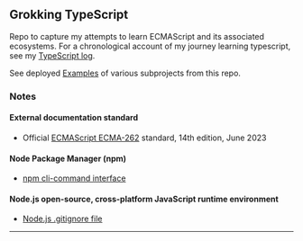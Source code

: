 ## Grokking TypeScript

Repo to capture my attempts to learn ECMAScript and its associated
ecosystems. For a chronological account of my journey learning
typescript, see my [TypeScript log][1].

See deployed [Examples][2] of various subprojects from this repo.

### Notes

#### External documentation standard

* Official [ECMAScript ECMA-262][3] standard, 14th edition, June 2023

#### Node Package Manager (npm)

* [npm cli-command interface][4]

#### Node.js open-source, cross-platform JavaScript runtime environment

* [Node.js .gitignore file][5]

---

[1]: notes/TypeScriptLog.md
[2]: https://grscheller.github.io/grok-typescript/
[3]: https://262.ecma-international.org/14.0/
[4]: notes/npm/npm-cli-interface.md
[5]: notes/node/node-dot-gitignore.md

